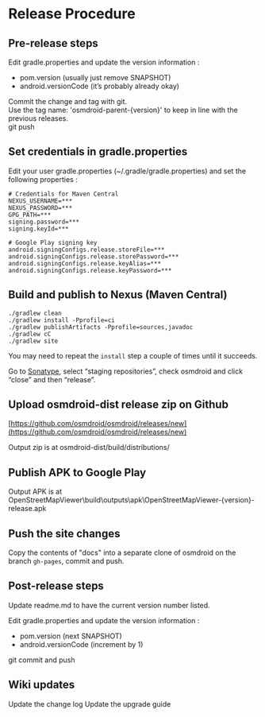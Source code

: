 # Release Procedure

## Pre-release steps

Edit gradle.properties and update the version information :
 - pom.version (usually just remove SNAPSHOT)
 - android.versionCode (it’s probably already okay)

Commit the change and tag with git.  
Use the tag name: 'osmdroid-parent-{version}' to keep in line with the previous releases.  
git push

## Set credentials in gradle.properties

Edit your user gradle.properties (~/.gradle/gradle.properties)
and set the following properties :
```
# Credentials for Maven Central
NEXUS_USERNAME=***
NEXUS_PASSWORD=***
GPG_PATH=***
signing.password=***
signing.keyId=***

# Google Play signing key
android.signingConfigs.release.storeFile=***
android.signingConfigs.release.storePassword=***
android.signingConfigs.release.keyAlias=***
android.signingConfigs.release.keyPassword=***
```

## Build and publish to Nexus (Maven Central)

```
./gradlew clean
./gradlew install -Pprofile=ci
./gradlew publishArtifacts -Pprofile=sources,javadoc
./gradlew cC
./gradlew site
```

You may need to repeat the `install` step a couple of times until it succeeds.

Go to
[Sonatype](https://oss.sonatype.org/),
select “staging repositories”, check osmdroid and click “close” and then “release”.

## Upload osmdroid-dist release zip on Github

[https://github.com/osmdroid/osmdroid/releases/new](https://github.com/osmdroid/osmdroid/releases/new)

Output zip is at osmdroid-dist/build/distributions/

## Publish APK to Google Play

Output APK is at OpenStreetMapViewer\build\outputs\apk\OpenStreetMapViewer-{version}-release.apk

## Push the site changes

Copy the contents of "docs" into a separate clone of osmdroid on the branch `gh-pages`, commit and push.

## Post-release steps

Update readme.md to have the current version number listed.

Edit gradle.properties and update the version information :
 - pom.version (next SNAPSHOT)
 - android.versionCode (increment by 1)

git commit and push

## Wiki updates

Update the change log
Update the upgrade guide
